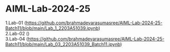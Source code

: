 # AIML-Lab-2024-25
1.Lab-01 (https://github.com/brahmadevarasumasree/AIML-Lab-2024-25-Batch11/blob/main/Lab_1_2203A51039.ipynb)  
2.Lab-02 ()  
3.Lab-04 (https://github.com/brahmadevarasumasree/AIML-Lab-2024-25-Batch11/blob/main/Lab_03_2203A51039_Batch11.ipynb)
